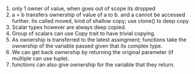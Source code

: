 1. only 1 owner of value, when goes out of scope its dropped
2. a = b transfers ownership of value of a to b. and a cannot be accessed further. Its called moved, kind of shallow copy; use clone() to deep copy
3. Scalar types however are always deep copied.
4. Group of scalars can use Copy trait to have trivial copying.
5. As ownership is transferred to the latest assingment; functions take the ownership of the variable passed given that its complex type.
6. We can get back ownership by returning the original parameter (if multiple can use tuple).
7. functions can also give ownership for the variable that they return. 